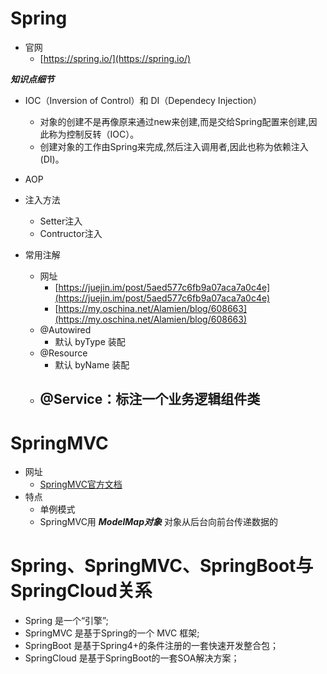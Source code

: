 # Spring

- 官网
   - [https://spring.io/](https://spring.io/) 


***知识点细节***

- IOC（Inversion of Control）和 DI（Dependecy Injection）
	- 对象的创建不是再像原来通过new来创建,而是交给Spring配置来创建,因此称为控制反转（IOC）。
	- 创建对象的工作由Spring来完成,然后注入调用者,因此也称为依赖注入(DI)。
- AOP
- 注入方法
	- Setter注入
	- Contructor注入
  
- 常用注解
  - 网址
     - [https://juejin.im/post/5aed577c6fb9a07aca7a0c4e](https://juejin.im/post/5aed577c6fb9a07aca7a0c4e)
     - [https://my.oschina.net/Alamien/blog/608663](https://my.oschina.net/Alamien/blog/608663)  
  - @Autowired
     - 默认 byType 装配
  - @Resource
     - 默认 byName 装配
  - @Service：标注一个业务逻辑组件类
     - 


# SpringMVC
- 网址
   -  [SpringMVC官方文档](https://docs.spring.io/spring/docs/4.3.22.RELEASE/spring-framework-reference/htmlsingle/#spring-web)
- 特点
   - 单例模式
   - SpringMVC用 ***ModelMap对象*** 对象从后台向前台传递数据的  






# Spring、SpringMVC、SpringBoot与SpringCloud关系
- Spring 是一个“引擎”;
- SpringMVC 是基于Spring的一个 MVC 框架;
- SpringBoot 是基于Spring4+的条件注册的一套快速开发整合包；
- SpringCloud 是基于SpringBoot的一套SOA解决方案；